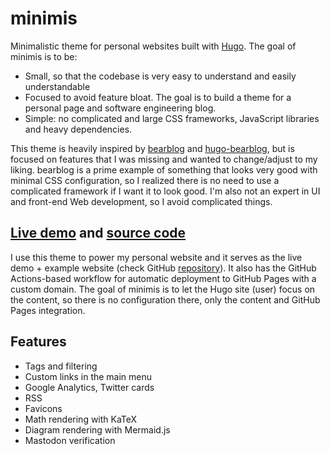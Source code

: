 # minimis

Minimalistic theme for personal websites built with [Hugo](https://gohugo.io).
The goal of minimis is to be:

- Small, so that the codebase is very easy to understand and easily
  understandable
- Focused to avoid feature bloat. The goal is to build a theme for a personal
  page and software engineering blog.
- Simple: no complicated and large CSS frameworks, JavaScript libraries and
  heavy dependencies.

This theme is heavily inspired by [bearblog](https://bearblog.dev/) and
[hugo-bearblog](https://github.com/janraasch/hugo-bearblog), but is focused on
features that I was missing and wanted to change/adjust to my liking. bearblog
is a prime example of something that looks very good with minimal CSS
configuration, so I realized there is no need to use a complicated framework if
I want it to look good. I'm also not an expert in UI and front-end Web
development, so I avoid complicated things.

## [Live demo](https://kirillbobyrev.com) and [source code](https://github.com/kirillbobyrev/kirillbobyrev.com)

I use this theme to power my personal website and it serves as the live demo +
example website (check GitHub
[repository](https://github.com/kirillbobyrev/kirillbobyrev.com)). It also has
the GitHub Actions-based workflow for automatic deployment to GitHub Pages with
a custom domain. The goal of minimis is to let the Hugo site (user) focus on the
content, so there is no configuration there, only the content and GitHub Pages
integration.

## Features

- Tags and filtering
- Custom links in the main menu
- Google Analytics, Twitter cards
- RSS
- Favicons
- Math rendering with KaTeX
- Diagram rendering with Mermaid.js
- Mastodon verification

